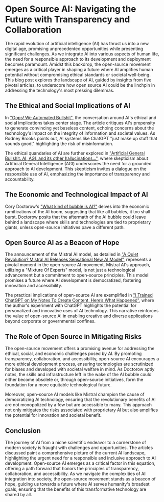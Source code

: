 # Open Source AI: Navigating the Future with Transparency and Collaboration

The rapid evolution of artificial intelligence (AI) has thrust us into a new digital age, promising unprecedented opportunities while presenting significant challenges. As we integrate AI into various aspects of human life, the need for a responsible approach to its development and deployment becomes paramount. Amidst this backdrop, the open-source movement emerges as a critical player in shaping a future where AI amplifies human potential without compromising ethical standards or societal well-being. This blog post explores the landscape of AI, guided by insights from five pivotal articles, to underscore how open source AI could be the linchpin in addressing the technology's most pressing dilemmas.

## The Ethical and Social Implications of AI

In ["Oops! We Automated Bullshit"](https://www.cst.cam.ac.uk/blog/afb21/oops-we-automated-bullshit), the conversation around AI's ethical and social implications takes center stage. The article critiques AI's propensity to generate convincing yet baseless content, echoing concerns about the technology's impact on the integrity of information and societal values. As Rodney Brooks points out, AI systems like ChatGPT "just make up stuff that sounds good," highlighting the risk of misinformation.

The ethical quandaries of AI are further explored in ["Artificial General Bullshit. AI, AGI, and its other hallucinations…"](https://medium.com/whither-news/artificial-general-bullshit-e480939332f6), where skepticism about Artificial General Intelligence (AGI) underscores the need for a grounded approach to AI development. This skepticism invites a dialogue on the responsible use of AI, emphasizing the importance of transparency and accountability.

## The Economic and Technological Impact of AI

Cory Doctorow's ["What kind of bubble is AI?"](https://doctorow.medium.com/what-kind-of-bubble-is-ai-d02040b5573a) delves into the economic ramifications of the AI boom, suggesting that like all bubbles, it too shall burst. Doctorow posits that the aftermath of the AI bubble could leave behind a landscape where skills and technologies are tied to proprietary giants, unless open-source initiatives pave a different path.

## Open Source AI as a Beacon of Hope

The announcement of the Mistral AI model, as detailed in ["A Quiet Revolution? Mistral AI Releases Sensational New AI Model"](https://medium.com/tales-of-tomorrow/a-quiet-revolution-mistral-ai-releases-sensational-new-ai-model-c17c663287f0), represents a pivotal moment in the open-source AI movement. Mistral AI's approach, utilizing a "Mixture Of Experts" model, is not just a technological advancement but a commitment to open-source principles. This model promises a future where AI development is democratized, fostering innovation and accessibility.

The practical implications of open-source AI are exemplified in ["I Trained ChatGPT on My Notes To Create Content. Here’s What Happened"](https://medium.com/the-generator/i-trained-chatgpt-on-my-notes-heres-what-happened-1dcb48725f45), where the author's experiment with ChatGPT highlights the potential for personalized and innovative uses of AI technology. This narrative reinforces the value of open-source AI in enabling creative and diverse applications beyond corporate or governmental confines.

## The Role of Open Source in Mitigating Risks

The open-source movement offers a promising avenue for addressing the ethical, social, and economic challenges posed by AI. By promoting transparency, collaboration, and accessibility, open-source AI encourages a more ethical development process, ensuring technologies are scrutinized for biases and developed with societal welfare in mind. As Doctorow aptly notes, the skills and infrastructure left in the wake of the AI bubble could either become obsolete or, through open-source initiatives, form the foundation for a more equitable technological future.

Moreover, open-source AI models like Mistral champion the cause of democratizing AI technology, ensuring that the revolutionary benefits of AI are not monopolized by a few but are accessible to many. This approach not only mitigates the risks associated with proprietary AI but also amplifies the potential for innovation and societal benefit.

## Conclusion

The journey of AI from a niche scientific endeavor to a cornerstone of modern society is fraught with challenges and opportunities. The articles discussed paint a comprehensive picture of the current AI landscape, highlighting the urgent need for a responsible and inclusive approach to AI development. Open-source AI emerges as a critical factor in this equation, offering a path forward that honors the principles of transparency, collaboration, and accessibility. As we navigate the complexities of AI integration into society, the open-source movement stands as a beacon of hope, guiding us towards a future where AI serves humanity's broadest goals, ensuring that the benefits of this transformative technology are shared by all.